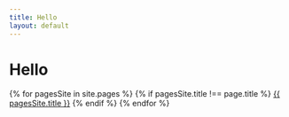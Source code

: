 ```yaml
---
title: Hello
layout: default
---
```

# Hello 

{% for  pagesSite in site.pages %}
    {% if pagesSite.title !== page.title %}
         <a href="{{ pagesSite.url }}">{{ pagesSite.title }}</a>
    {% endif %}
{% endfor %}